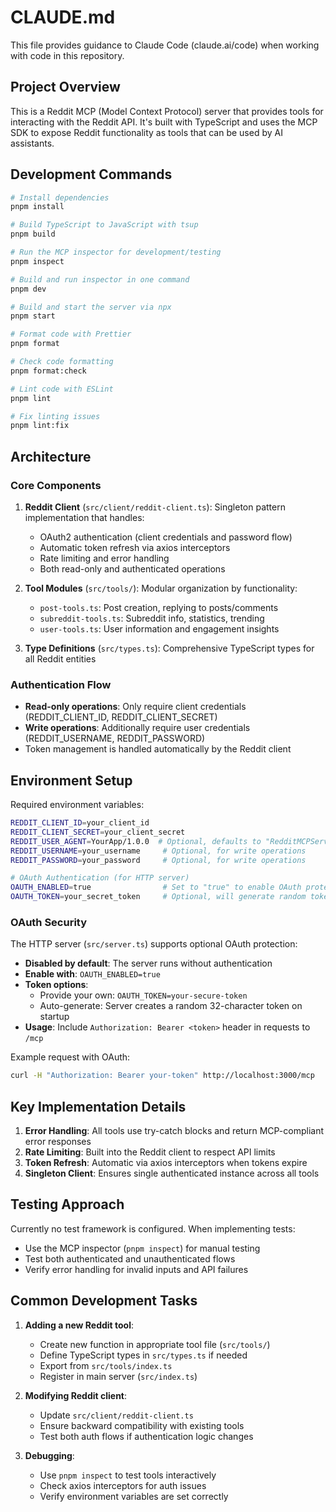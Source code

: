 # CLAUDE.md

This file provides guidance to Claude Code (claude.ai/code) when working with code in this repository.

## Project Overview

This is a Reddit MCP (Model Context Protocol) server that provides tools for interacting with the Reddit API. It's built with TypeScript and uses the MCP SDK to expose Reddit functionality as tools that can be used by AI assistants.

## Development Commands

```bash
# Install dependencies
pnpm install

# Build TypeScript to JavaScript with tsup
pnpm build

# Run the MCP inspector for development/testing
pnpm inspect

# Build and run inspector in one command
pnpm dev

# Build and start the server via npx
pnpm start

# Format code with Prettier
pnpm format

# Check code formatting
pnpm format:check

# Lint code with ESLint
pnpm lint

# Fix linting issues
pnpm lint:fix
```

## Architecture

### Core Components

1. **Reddit Client** (`src/client/reddit-client.ts`): Singleton pattern implementation that handles:
   - OAuth2 authentication (client credentials and password flow)
   - Automatic token refresh via axios interceptors
   - Rate limiting and error handling
   - Both read-only and authenticated operations

2. **Tool Modules** (`src/tools/`): Modular organization by functionality:
   - `post-tools.ts`: Post creation, replying to posts/comments
   - `subreddit-tools.ts`: Subreddit info, statistics, trending
   - `user-tools.ts`: User information and engagement insights

3. **Type Definitions** (`src/types.ts`): Comprehensive TypeScript types for all Reddit entities

### Authentication Flow

- **Read-only operations**: Only require client credentials (REDDIT_CLIENT_ID, REDDIT_CLIENT_SECRET)
- **Write operations**: Additionally require user credentials (REDDIT_USERNAME, REDDIT_PASSWORD)
- Token management is handled automatically by the Reddit client

## Environment Setup

Required environment variables:
```bash
REDDIT_CLIENT_ID=your_client_id
REDDIT_CLIENT_SECRET=your_client_secret
REDDIT_USER_AGENT=YourApp/1.0.0  # Optional, defaults to "RedditMCPServer/0.1.0"
REDDIT_USERNAME=your_username     # Optional, for write operations
REDDIT_PASSWORD=your_password     # Optional, for write operations

# OAuth Authentication (for HTTP server)
OAUTH_ENABLED=true                # Set to "true" to enable OAuth protection
OAUTH_TOKEN=your_secret_token     # Optional, will generate random token if not provided
```

### OAuth Security

The HTTP server (`src/server.ts`) supports optional OAuth protection:

- **Disabled by default**: The server runs without authentication
- **Enable with**: `OAUTH_ENABLED=true`
- **Token options**:
  - Provide your own: `OAUTH_TOKEN=your-secure-token`
  - Auto-generate: Server creates a random 32-character token on startup
- **Usage**: Include `Authorization: Bearer <token>` header in requests to `/mcp`

Example request with OAuth:
```bash
curl -H "Authorization: Bearer your-token" http://localhost:3000/mcp
```

## Key Implementation Details

1. **Error Handling**: All tools use try-catch blocks and return MCP-compliant error responses
2. **Rate Limiting**: Built into the Reddit client to respect API limits
3. **Token Refresh**: Automatic via axios interceptors when tokens expire
4. **Singleton Client**: Ensures single authenticated instance across all tools

## Testing Approach

Currently no test framework is configured. When implementing tests:
- Use the MCP inspector (`pnpm inspect`) for manual testing
- Test both authenticated and unauthenticated flows
- Verify error handling for invalid inputs and API failures

## Common Development Tasks

1. **Adding a new Reddit tool**:
   - Create new function in appropriate tool file (`src/tools/`)
   - Define TypeScript types in `src/types.ts` if needed
   - Export from `src/tools/index.ts`
   - Register in main server (`src/index.ts`)

2. **Modifying Reddit client**:
   - Update `src/client/reddit-client.ts`
   - Ensure backward compatibility with existing tools
   - Test both auth flows if authentication logic changes

3. **Debugging**:
   - Use `pnpm inspect` to test tools interactively
   - Check axios interceptors for auth issues
   - Verify environment variables are set correctly